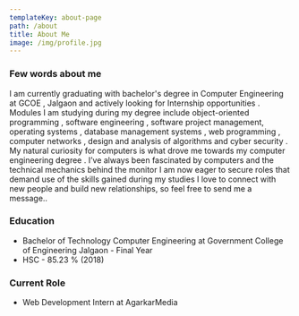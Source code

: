 ```yaml
---
templateKey: about-page
path: /about
title: About Me
image: /img/profile.jpg
---
```

### Few words about me  
I am currently graduating with bachelor's degree in Computer Engineering at GCOE , Jalgaon and actively looking for Internship opportunities . Modules I am studying during my degree include object-oriented programming , software engineering , software project management, operating systems , database management systems , web programming , computer networks , design and analysis of algorithms and cyber security . 
My natural curiosity for computers is what drove me towards my computer engineering degree . I’ve always been fascinated by computers and the technical mechanics behind the monitor I am now eager to secure roles that demand use of the skills gained during my studies
I love to connect with new people and build new relationships, so feel free to send me a message..

### Education
- Bachelor of Technology Computer Engineering 
    at Government College of Engineering Jalgaon - Final Year
- HSC - 85.23 % (2018)  

### Current Role
- Web Development Intern at AgarkarMedia  